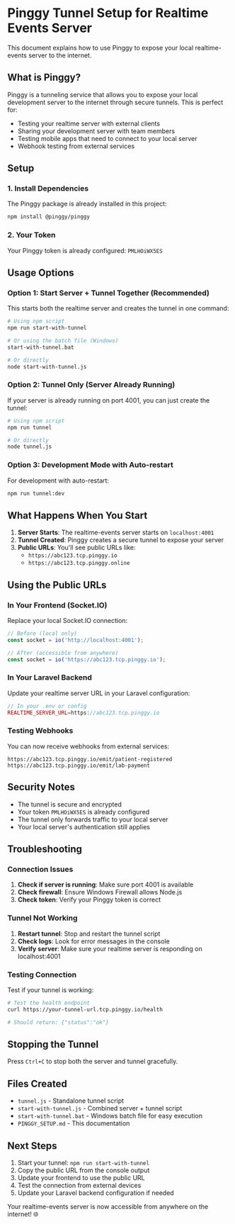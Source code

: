 # Pinggy Tunnel Setup for Realtime Events Server

This document explains how to use Pinggy to expose your local realtime-events server to the internet.

## What is Pinggy?

Pinggy is a tunneling service that allows you to expose your local development server to the internet through secure tunnels. This is perfect for:

- Testing your realtime server with external clients
- Sharing your development server with team members
- Testing mobile apps that need to connect to your local server
- Webhook testing from external services

## Setup

### 1. Install Dependencies

The Pinggy package is already installed in this project:

```bash
npm install @pinggy/pinggy
```

### 2. Your Token

Your Pinggy token is already configured: `PMLHOiWX5ES`

## Usage Options

### Option 1: Start Server + Tunnel Together (Recommended)

This starts both the realtime server and creates the tunnel in one command:

```bash
# Using npm script
npm run start-with-tunnel

# Or using the batch file (Windows)
start-with-tunnel.bat

# Or directly
node start-with-tunnel.js
```

### Option 2: Tunnel Only (Server Already Running)

If your server is already running on port 4001, you can just create the tunnel:

```bash
# Using npm script
npm run tunnel

# Or directly
node tunnel.js
```

### Option 3: Development Mode with Auto-restart

For development with auto-restart:

```bash
npm run tunnel:dev
```

## What Happens When You Start

1. **Server Starts**: The realtime-events server starts on `localhost:4001`
2. **Tunnel Created**: Pinggy creates a secure tunnel to expose your server
3. **Public URLs**: You'll see public URLs like:
   - `https://abc123.tcp.pinggy.io`
   - `https://abc123.tcp.pinggy.online`

## Using the Public URLs

### In Your Frontend (Socket.IO)

Replace your local Socket.IO connection:

```javascript
// Before (local only)
const socket = io('http://localhost:4001');

// After (accessible from anywhere)
const socket = io('https://abc123.tcp.pinggy.io');
```

### In Your Laravel Backend

Update your realtime server URL in your Laravel configuration:

```php
// In your .env or config
REALTIME_SERVER_URL=https://abc123.tcp.pinggy.io
```

### Testing Webhooks

You can now receive webhooks from external services:

```
https://abc123.tcp.pinggy.io/emit/patient-registered
https://abc123.tcp.pinggy.io/emit/lab-payment
```

## Security Notes

- The tunnel is secure and encrypted
- Your token `PMLHOiWX5ES` is already configured
- The tunnel only forwards traffic to your local server
- Your local server's authentication still applies

## Troubleshooting

### Connection Issues

1. **Check if server is running**: Make sure port 4001 is available
2. **Check firewall**: Ensure Windows Firewall allows Node.js
3. **Check token**: Verify your Pinggy token is correct

### Tunnel Not Working

1. **Restart tunnel**: Stop and restart the tunnel script
2. **Check logs**: Look for error messages in the console
3. **Verify server**: Make sure your realtime server is responding on localhost:4001

### Testing Connection

Test if your tunnel is working:

```bash
# Test the health endpoint
curl https://your-tunnel-url.tcp.pinggy.io/health

# Should return: {"status":"ok"}
```

## Stopping the Tunnel

Press `Ctrl+C` to stop both the server and tunnel gracefully.

## Files Created

- `tunnel.js` - Standalone tunnel script
- `start-with-tunnel.js` - Combined server + tunnel script
- `start-with-tunnel.bat` - Windows batch file for easy execution
- `PINGGY_SETUP.md` - This documentation

## Next Steps

1. Start your tunnel: `npm run start-with-tunnel`
2. Copy the public URL from the console output
3. Update your frontend to use the public URL
4. Test the connection from external devices
5. Update your Laravel backend configuration if needed

Your realtime-events server is now accessible from anywhere on the internet! 🌐



